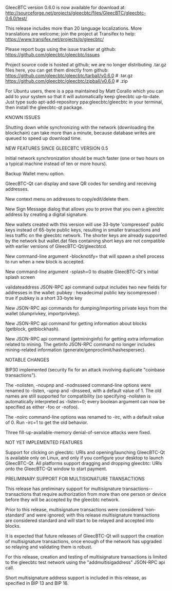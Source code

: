 GleecBTC version 0.6.0 is now available for download at:
http://sourceforge.net/projects/gleecbtc/files/GleecBTC/gleecbtc-0.6.0/test/

This release includes more than 20 language localizations.
More translations are welcome; join the
project at Transifex to help:
https://www.transifex.net/projects/p/gleecbtc/

Please report bugs using the issue tracker at github:
https://github.com/gleecbtc/gleecbtc/issues

Project source code is hosted at github; we are no longer
distributing .tar.gz files here, you can get them
directly from github:
https://github.com/gleecbtc/gleecbtc/tarball/v0.6.0  # .tar.gz
https://github.com/gleecbtc/gleecbtc/zipball/v0.6.0  # .zip

For Ubuntu users, there is a ppa maintained by Matt Corallo which
you can add to your system so that it will automatically keep
gleecbtc up-to-date.  Just type
sudo apt-add-repository ppa:gleecbtc/gleecbtc
in your terminal, then install the gleecbtc-qt package.


KNOWN ISSUES

Shutting down while synchronizing with the network
(downloading the blockchain) can take more than a minute,
because database writes are queued to speed up download
time.


NEW FEATURES SINCE GLEECBTC VERSION 0.5

Initial network synchronization should be much faster
(one or two hours on a typical machine instead of ten or more
hours).

Backup Wallet menu option.

GleecBTC-Qt can display and save QR codes for sending
and receiving addresses.

New context menu on addresses to copy/edit/delete them.

New Sign Message dialog that allows you to prove that you
own a gleecbtc address by creating a digital
signature.

New wallets created with this version will
use 33-byte 'compressed' public keys instead of
65-byte public keys, resulting in smaller
transactions and less traffic on the gleecbtc
network. The shorter keys are already supported
by the network but wallet.dat files containing
short keys are not compatible with earlier
versions of GleecBTC-Qt/gleecbtcd.

New command-line argument -blocknotify=<command>
that will spawn a shell process to run <command> 
when a new block is accepted.

New command-line argument -splash=0 to disable
GleecBTC-Qt's initial splash screen

validateaddress JSON-RPC api command output includes
two new fields for addresses in the wallet:
pubkey : hexadecimal public key
iscompressed : true if pubkey is a short 33-byte key

New JSON-RPC api commands for dumping/importing
private keys from the wallet (dumprivkey, importprivkey).

New JSON-RPC api command for getting information about
blocks (getblock, getblockhash).

New JSON-RPC api command (getmininginfo) for getting
extra information related to mining. The getinfo
JSON-RPC command no longer includes mining-related
information (generate/genproclimit/hashespersec).



NOTABLE CHANGES

BIP30 implemented (security fix for an attack involving
duplicate "coinbase transactions").

The -nolisten, -noupnp and -nodnsseed command-line
options were renamed to -listen, -upnp and -dnsseed,
with a default value of 1. The old names are still
supported for compatibility (so specifying -nolisten
is automatically interpreted as -listen=0; every
boolean argument can now be specified as either
-foo or -nofoo).

The -noirc command-line options was renamed to
-irc, with a default value of 0. Run -irc=1 to
get the old behavior.

Three fill-up-available-memory denial-of-service
attacks were fixed.


NOT YET IMPLEMENTED FEATURES

Support for clicking on gleecbtc: URIs and
opening/launching GleecBTC-Qt is available only on Linux,
and only if you configure your desktop to launch
GleecBTC-Qt. All platforms support dragging and dropping
gleecbtc: URIs onto the GleecBTC-Qt window to start
payment.


PRELIMINARY SUPPORT FOR MULTISIGNATURE TRANSACTIONS

This release has preliminary support for multisignature
transactions-- transactions that require authorization
from more than one person or device before they
will be accepted by the gleecbtc network.

Prior to this release, multisignature transactions
were considered 'non-standard' and were ignored;
with this release multisignature transactions are
considered standard and will start to be relayed
and accepted into blocks.

It is expected that future releases of GleecBTC-Qt
will support the creation of multisignature transactions,
once enough of the network has upgraded so relaying
and validating them is robust.

For this release, creation and testing of multisignature
transactions is limited to the gleecbtc test network using
the "addmultisigaddress" JSON-RPC api call.

Short multisignature address support is included in this
release, as specified in BIP 13 and BIP 16.

